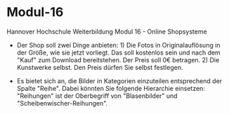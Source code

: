 # Modul-16
Hannover Hochschule Weiterbildung Modul 16 - Online Shopsysteme

- Der Shop soll zwei Dinge anbieten: 1) Die Fotos in Originalauflösung in der Größe, wie sie jetzt vorliegt. Das soll kostenlos sein und nach dem "Kauf" zum Download bereitstehen. Der Preis soll 0€ betragen. 2) Die Kunstwerke selbst. Den Preis dürfen Sie selbst festlegen.

- Es bietet sich an, die Bilder in Kategorien einzuteilen entsprechend der Spalte "Reihe". Dabei könnten Sie folgende Hierarchie einsetzen: "Reihungen" ist der Oberbegriff von "Blasenbilder" und "Scheibenwischer-Reihungen".
